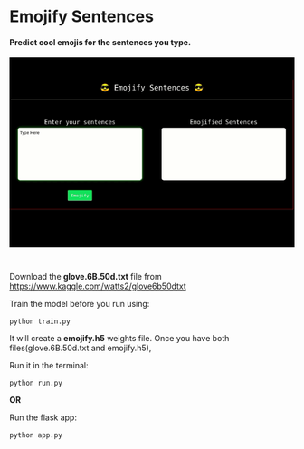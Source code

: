 # Emojify Sentences

#### Predict cool emojis for the sentences you type.
![In-use Animation](https://github.com/soum-sr/EmojifySentences/blob/master/emojify_webapp.gif?raw=true "In-use Animation")

#
 
Download the <b>glove.6B.50d.txt</b> file from https://www.kaggle.com/watts2/glove6b50dtxt


 
Train the model before you run using:
```
python train.py
```
It will create a <b>emojify.h5</b> weights file. Once you have both files(glove.6B.50d.txt and emojify.h5),


Run it in the terminal:
```
python run.py
```
<b>OR</b>

Run the flask app:
```
python app.py
```

